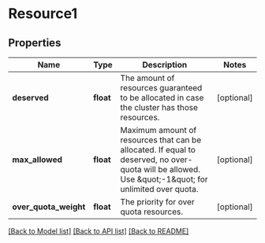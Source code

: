 # Resource1

## Properties
Name | Type | Description | Notes
------------ | ------------- | ------------- | -------------
**deserved** | **float** | The amount of resources guaranteed to be allocated in case the cluster has those resources. | [optional] 
**max_allowed** | **float** | Maximum amount of resources that can be allocated. If equal to deserved, no over-quota will be allowed. Use \&quot;-1\&quot; for unlimited over quota. | [optional] 
**over_quota_weight** | **float** | The priority for over quota resources. | [optional] 

[[Back to Model list]](../README.md#documentation-for-models) [[Back to API list]](../README.md#documentation-for-api-endpoints) [[Back to README]](../README.md)

